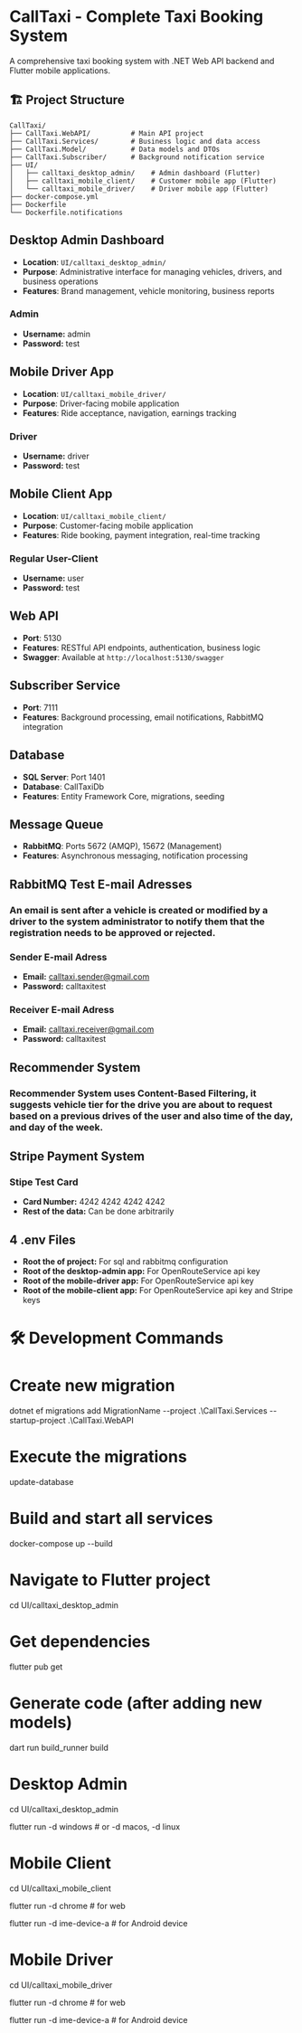 # CallTaxi - Complete Taxi Booking System

A comprehensive taxi booking system with .NET Web API backend and Flutter mobile applications.

## 🏗️ Project Structure

```
CallTaxi/
├── CallTaxi.WebAPI/          # Main API project
├── CallTaxi.Services/        # Business logic and data access
├── CallTaxi.Model/           # Data models and DTOs
├── CallTaxi.Subscriber/      # Background notification service
├── UI/
│   ├── calltaxi_desktop_admin/    # Admin dashboard (Flutter)
│   ├── calltaxi_mobile_client/    # Customer mobile app (Flutter)
│   └── calltaxi_mobile_driver/    # Driver mobile app (Flutter)
├── docker-compose.yml
├── Dockerfile
└── Dockerfile.notifications
```

## Desktop Admin Dashboard
- **Location**: `UI/calltaxi_desktop_admin/`
- **Purpose**: Administrative interface for managing vehicles, drivers, and business operations
- **Features**: Brand management, vehicle monitoring, business reports

### Admin
- **Username:** admin
- **Password:** test

## Mobile Driver App
- **Location**: `UI/calltaxi_mobile_driver/`
- **Purpose**: Driver-facing mobile application
- **Features**: Ride acceptance, navigation, earnings tracking

### Driver
- **Username:** driver
- **Password:** test

## Mobile Client App
- **Location**: `UI/calltaxi_mobile_client/`
- **Purpose**: Customer-facing mobile application
- **Features**: Ride booking, payment integration, real-time tracking

### Regular User-Client
- **Username:** user
- **Password:** test

## Web API
- **Port**: 5130
- **Features**: RESTful API endpoints, authentication, business logic
- **Swagger**: Available at `http://localhost:5130/swagger`

## Subscriber Service
- **Port**: 7111
- **Features**: Background processing, email notifications, RabbitMQ integration

## Database
- **SQL Server**: Port 1401
- **Database**: CallTaxiDb
- **Features**: Entity Framework Core, migrations, seeding

## Message Queue
- **RabbitMQ**: Ports 5672 (AMQP), 15672 (Management)
- **Features**: Asynchronous messaging, notification processing

## RabbitMQ Test E-mail Adresses

### An email is sent after a vehicle is created or modified by a driver to the system administrator to notify them that the registration needs to be approved or rejected.

### Sender E-mail Adress
- **Email:** calltaxi.sender@gmail.com
- **Password:** calltaxitest

### Receiver E-mail Adress
- **Email:** calltaxi.receiver@gmail.com
- **Password:** calltaxitest

## Recommender System

### Recommender System uses Content-Based Filtering, it suggests vehicle tier for the drive you are about to request based on a previous drives of the user and also time of the day, and day of the week.

## Stripe Payment System

### Stipe Test Card
- **Card Number:** 4242 4242 4242 4242
- **Rest of the data:** Can be done arbitrarily

## 4 .env Files
- **Root the of project:** For sql and rabbitmq configuration
- **Root of the desktop-admin app:** For OpenRouteService api key 
- **Root of the mobile-driver app:** For OpenRouteService api key 
- **Root of the mobile-client app:** For OpenRouteService api key and Stripe keys




# 🛠️ Development Commands

# Create new migration
dotnet ef migrations add MigrationName --project .\CallTaxi.Services --startup-project .\CallTaxi.WebAPI

# Execute the migrations
update-database

# Build and start all services
docker-compose up --build

# Navigate to Flutter project
cd UI/calltaxi_desktop_admin

# Get dependencies
flutter pub get

# Generate code (after adding new models)
dart run build_runner build

# Desktop Admin
cd UI/calltaxi_desktop_admin

flutter run -d windows  # or -d macos, -d linux

# Mobile Client
cd UI/calltaxi_mobile_client

flutter run -d chrome   # for web

flutter run -d ime-device-a  # for Android device

# Mobile Driver
cd UI/calltaxi_mobile_driver

flutter run -d chrome   # for web

flutter run -d ime-device-a  # for Android device